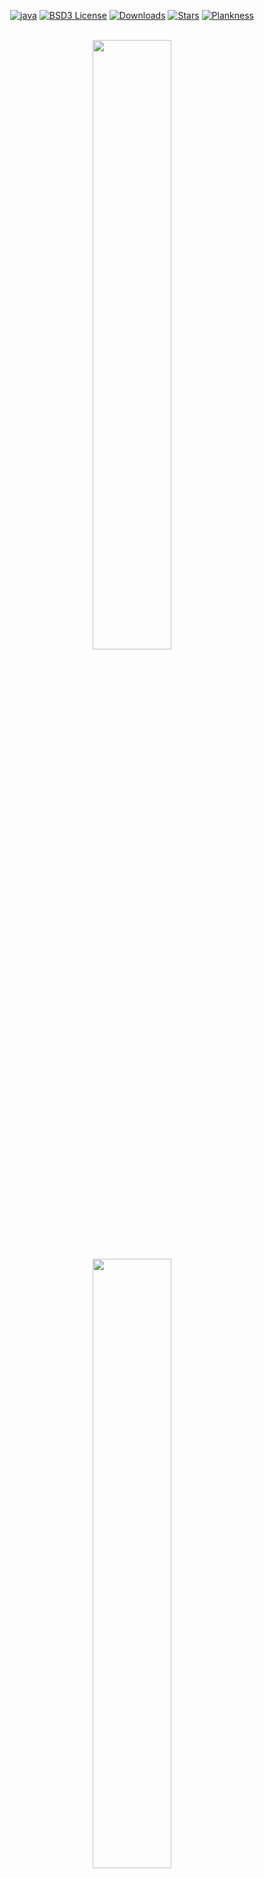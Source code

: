 <div align="center">

[![java][java-shield]][java-url]
[![BSD3 License][license-shield]][license-url]
[![Downloads][downloads-shield]][downloads-url]
[![Stars][stars-shield]][stars-url]
[![Plankness][plankness-shield]][plankness-url]
</div>

<div align="center">
<br/>
<img width="50%" src="./gfx/Logo_Gionnino9000_Light.png#gh-dark-mode-only"/>
<img width="50%" src="./gfx/Logo_Gionnino9000_Dark.png#gh-light-mode-only"/>
<br/><br/>

Repository della nostra soluzione per la Tablut Challenge 2022 organizzata per il corso di
<a href="https://www.unibo.it/it/didattica/insegnamenti/insegnamento/2021/468002">Fondamenti di Intelligenza Artificiale M</a>.
Per maggiori informazioni sulle regole del gioco, sulle regole della competizione e sulla strategia adottata, clicca
<a href="./About.md">qui</a>.
<br/><br/>
<a href="https://www.youtube.com/watch?v=G2NjmWRps28">Ascolta sto banger</a>

</div>

### Esecuzione del Player
---

<table>
  <tr width="100%">
    <td width="69%">
      <ol>
        <li>Scarica l'<a href="https://github.com/Gionnino9000/Gionnino9000/releases/latest">ultima release</a> del nostro player Tavoletta.</li>
        <li>Esegui il Server.</li>
        <li>Esegui il Player con i seguenti parametri:<br/>
            <code>&#60;WHITE|BLACK></code> <code>[&#60;timeout>]</code> <code>[&#60;ip_address>]</code><br/>
          (es. <code>java -jar ./Tavoletta.jar WHITE 60 localhost</code>)</li>
        <li>Esegui un secondo player, ad esempio un client fittizio o uno umano, oppure un altro player.</li>
        <li>Divertiti!</li>
      </ol>
    </td>
    <td align="center" width="30%">
      <img src="./gfx/Games/BlackTavoletta_VS_WhiteTavoletta/BlackTavoletta_VS_WhiteTavoletta_x40.gif"/>
      Demo velocizzata
   </td>
  </tr>
</table>

<!--
Non so che caBBo di problema abbiano le GIF, ma si rompe l'align, quindi tocca fare sto aborto in raw HTML
<img align="right" src="./gfx/Games/BlackTavoletta_VS_WhiteTavoletta/BlackTavoletta_VS_WhiteTavoletta_x40.gif"/>
1. Download the [latest release](https://github.com/Gionnino9000/Gionnino9000/releases/latest) of our player Tavoletta
2. Launch the Server
3. Launch the Player with the following parameters: `<WHITE|BLACK>` `<timeout>` `<ip_address>`
  (ex. `java -jar ./Tavoletta.jar WHITE 60 localhost`)
4. Launch a second player, for example a random or human client, or another player
5. Have fun!
-->

### Spiegazione del Nome
---
- Tablut = Tavoletta
- Tavoletta = l'Amico immaginario di Jonnino in **Ed, Edd & Eddy**
- Jonnino -> Gionnino (assolutamente non perché abbiamo sbagliato a scrivere il nome quando ci siamo iscritti)
- 9000 = piccola **nerd reference** a 2001 Odissea nello Spazio, **HAL9000**

*Fine della Spiegazione del Nome*<br/>

Quindi in pratica fra, cioè stavamo tipo scegliendo il nome (assurdo cioè non puoi capire),
quando all'improvviso mi sono ricordato che quel chad di Danny Antonucci aveva fatto tipo un [masterpiece](https://en.wikipedia.org/wiki/Ed,_Edd_n_Eddy).
E allora ho assolutamente dovuto sussare un nome zio, ho dovuto mostrare un po' di drip,
no cap my G, only flames 🥶 e ho droppato sto pezzo di nome gigante bro, figata.
Perché praticamente vez, noi così siamo il team Gionnino9000, e tipo il nostro player è Tavoletta.
Capito bel? Perché gioca a Tablut, troppo figata, sigma grindset, basato fattuale.

### Membri del Team
---

<div align="left">
<img align="right" width="50%" src="./gfx/Team_Members_Low_Quality.jpg">

- [Federico Andrucci](https://github.com/Federicoand98)
- [Karina Chichifoi](https://github.com/TryKatChup)
- [Alex Gianelli](https://github.com/Noesh)
- [Michele Righi](https://github.com/mikyll)

</div>

### Premi speciali
---
<img width="30%" src="./gfx/prize.png"/>

#### Contemporary Art
*You know why.*

### Setup
---
Per il setup fare riferimento a [questo documento](./Setup.md).

### Licenza
---
Distribuito sotto Licenza BSD 3-Clause. Vedi [`LICENSE`](./LICENSE) per maggiori informazioni.

### Migliori Team degli Anni Precedenti
---

[History & Hall of Fame](./History.md).

### Riferimenti
---
- [Sito Challenge](http://ai.unibo.it/games/boardgamecompetition/tablut)
- [An Upper Bound on the Complexity of Tablut](http://ai.unibo.it/sites/ai.unibo.it/files/Complexity_of_Tablut_2.pdf)
- [Tablut Tactics](https://github.com/mikyll/TablutTactics)

### Memoni Giganti
---

<img width="50%" src="./gfx/GionninoTavoletta/WidePlank.gif"/>
<img width="50%" src="./gfx/GionninoTavoletta/GionninoSus.png"/>
<img width="50%" src="./gfx/GionninoTavoletta/TavolettaPiediGrandi.png"/>
<img width="50%" src="./gfx/GionninoTavoletta/TavolettaPH.png"/>
<img width="50%" src="./gfx/Ed/Ed_eating_matress.gif"/>
<img width="50%" src="./gfx/Ed/Ed_SUS_smile.jpg"/>
<img width="50%" src="./gfx/Ed/Ed_running.gif"/>
<img width="50%" src="./gfx/Ed/Ed_coconut.jpg"/>
<img width="50%" src="./gfx/Edd/Edd_St00ped.jpg"/>
<img width="50%" src="./gfx/Kevin/Kevin_Motoretta.gif"/>
<img width="50%" src="./gfx/Kevin/Kevin_Sussying1.png"/>
<img width="50%" src="./gfx/Kevin/Kevin_yelling.png"/>
<img width="50%" src="./gfx/Rolf/Rolf_Listening_to_Chicken.png"/>
<img width="50%" src="./gfx/Rolf/Rolf_Spotlight.png"/>
<img width="50%" src="./gfx/Jimmy/Jimmy_Buffed.gif"/>

[java-shield]: https://img.shields.io/badge/Java-ED8B00?logo=java&logoColor=white
[java-url]: https://www.java.com
[downloads-shield]: https://img.shields.io/github/downloads/Gionnino9000/Gionnino9000/total
[downloads-url]: https://github.com/Gionnino9000/Gionnino9000/releases/latest
[license-shield]: https://img.shields.io/github/license/Gionnino9000/Gionnino9000
[license-url]: https://github.com/Gionnino9000/Gionnino9000/blob/main/LICENSE
[stars-shield]: https://custom-icon-badges.herokuapp.com/github/stars/Gionnino9000/Gionnino9000?logo=star&logoColor=yellow&style=flat
[stars-url]: https://github.com/Gionnino9000/Gionnino9000/stargazers
[plankness-shield]: https://custom-icon-badges.herokuapp.com/badge/plankness-100%25-yellow?logo=plankness&logoColor=yellow
[plankness-url]: https://github.com/Gionnino9000/Gionnino9000/blob/main/gfx/GionninoTavoletta/WidePlank.gif
